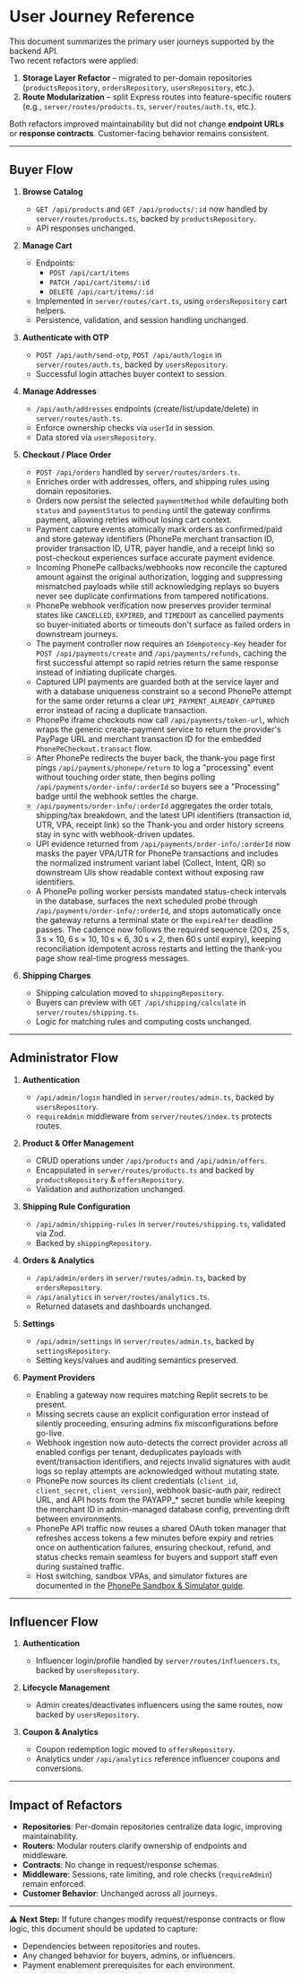 # User Journey Reference

This document summarizes the primary user journeys supported by the backend API.  
Two recent refactors were applied:
1. **Storage Layer Refactor** – migrated to per-domain repositories (`productsRepository`, `ordersRepository`, `usersRepository`, etc.).
2. **Route Modularization** – split Express routes into feature-specific routers (e.g., `server/routes/products.ts`, `server/routes/auth.ts`, etc.).

Both refactors improved maintainability but did not change **endpoint URLs** or **response contracts**. Customer-facing behavior remains consistent.

---

## Buyer Flow
1. **Browse Catalog**  
   - `GET /api/products` and `GET /api/products/:id` now handled by `server/routes/products.ts`, backed by `productsRepository`.
   - API responses unchanged.

2. **Manage Cart**  
   - Endpoints:  
     - `POST /api/cart/items`  
     - `PATCH /api/cart/items/:id`  
     - `DELETE /api/cart/items/:id`  
   - Implemented in `server/routes/cart.ts`, using `ordersRepository` cart helpers.  
   - Persistence, validation, and session handling unchanged.

3. **Authenticate with OTP**  
   - `POST /api/auth/send-otp`, `POST /api/auth/login` in `server/routes/auth.ts`, backed by `usersRepository`.  
   - Successful login attaches buyer context to session.

4. **Manage Addresses**  
   - `/api/auth/addresses` endpoints (create/list/update/delete) in `server/routes/auth.ts`.  
   - Enforce ownership checks via `userId` in session.  
   - Data stored via `usersRepository`.

5. **Checkout / Place Order**
   - `POST /api/orders` handled by `server/routes/orders.ts`.
   - Enriches order with addresses, offers, and shipping rules using domain repositories.
   - Orders now persist the selected `paymentMethod` while defaulting both `status` and `paymentStatus` to `pending` until the gateway confirms payment, allowing retries without losing cart context.
   - Payment capture events atomically mark orders as confirmed/paid and store gateway identifiers (PhonePe merchant transaction ID, provider transaction ID, UTR, payer handle, and a receipt link) so post-checkout experiences surface accurate payment evidence.
   - Incoming PhonePe callbacks/webhooks now reconcile the captured amount against the original authorization, logging and suppressing mismatched payloads while still acknowledging replays so buyers never see duplicate confirmations from tampered notifications.
   - PhonePe webhook verification now preserves provider terminal states like `CANCELLED`, `EXPIRED`, and `TIMEDOUT` as cancelled payments so buyer-initiated aborts or timeouts don't surface as failed orders in downstream journeys.
   - The payment controller now requires an `Idempotency-Key` header for `POST /api/payments/create` and `/api/payments/refunds`, caching the first successful attempt so rapid retries return the same response instead of initiating duplicate charges.
   - Captured UPI payments are guarded both at the service layer and with a database uniqueness constraint so a second PhonePe attempt for the same order returns a clear `UPI_PAYMENT_ALREADY_CAPTURED` error instead of racing a duplicate transaction.
   - PhonePe iframe checkouts now call `/api/payments/token-url`, which wraps the generic create-payment service to return the provider's PayPage URL and merchant transaction ID for the embedded `PhonePeCheckout.transact` flow.
   - After PhonePe redirects the buyer back, the thank-you page first pings `/api/payments/phonepe/return` to log a "processing" event without touching order state, then begins polling `/api/payments/order-info/:orderId` so buyers see a "Processing" badge until the webhook settles the charge.
   - `/api/payments/order-info/:orderId` aggregates the order totals, shipping/tax breakdown, and the latest UPI identifiers (transaction id, UTR, VPA, receipt link) so the Thank-you and order history screens stay in sync with webhook-driven updates.
   - UPI evidence returned from `/api/payments/order-info/:orderId` now masks the payer VPA/UTR for PhonePe transactions and includes the normalized instrument variant label (Collect, Intent, QR) so downstream UIs show readable context without exposing raw identifiers.
   - A PhonePe polling worker persists mandated status-check intervals in the database, surfaces the next scheduled probe through `/api/payments/order-info/:orderId`, and stops automatically once the gateway returns a terminal state or the `expireAfter` deadline passes. The cadence now follows the required sequence (20 s, 25 s, 3 s × 10, 6 s × 10, 10 s × 6, 30 s × 2, then 60 s until expiry), keeping reconciliation idempotent across restarts and letting the thank-you page show real-time progress messages.

6. **Shipping Charges**  
   - Shipping calculation moved to `shippingRepository`.  
   - Buyers can preview with `GET /api/shipping/calculate` in `server/routes/shipping.ts`.  
   - Logic for matching rules and computing costs unchanged.

---

## Administrator Flow
1. **Authentication**  
   - `/api/admin/login` handled in `server/routes/admin.ts`, backed by `usersRepository`.  
   - `requireAdmin` middleware from `server/routes/index.ts` protects routes.

2. **Product & Offer Management**  
   - CRUD operations under `/api/products` and `/api/admin/offers`.  
   - Encapsulated in `server/routes/products.ts` and backed by `productsRepository` & `offersRepository`.  
   - Validation and authorization unchanged.

3. **Shipping Rule Configuration**  
   - `/api/admin/shipping-rules` in `server/routes/shipping.ts`, validated via Zod.  
   - Backed by `shippingRepository`.

4. **Orders & Analytics**  
   - `/api/admin/orders` in `server/routes/admin.ts`, backed by `ordersRepository`.  
   - `/api/analytics` in `server/routes/analytics.ts`.  
   - Returned datasets and dashboards unchanged.

5. **Settings**
   - `/api/admin/settings` in `server/routes/admin.ts`, backed by `settingsRepository`.
   - Setting keys/values and auditing semantics preserved.
6. **Payment Providers**
   - Enabling a gateway now requires matching Replit secrets to be present.
   - Missing secrets cause an explicit configuration error instead of silently proceeding, ensuring admins fix misconfigurations before go-live.
   - Webhook ingestion now auto-detects the correct provider across all enabled configs per tenant, deduplicates payloads with event/transaction identifiers, and rejects invalid signatures with audit logs so replay attempts are acknowledged without mutating state.
   - PhonePe now sources its client credentials (`client_id`, `client_secret`, `client_version`), webhook basic-auth pair, redirect URL, and API hosts from the PAYAPP_* secret bundle while keeping the merchant ID in admin-managed database config, preventing drift between environments.
   - PhonePe API traffic now reuses a shared OAuth token manager that refreshes access tokens a few minutes before expiry and retries once on authentication failures, ensuring checkout, refund, and status checks remain seamless for buyers and support staff even during sustained traffic.
   - Host switching, sandbox VPAs, and simulator fixtures are documented in the [PhonePe Sandbox & Simulator guide](../README.md#phonepe-sandbox--simulator).

---

## Influencer Flow
1. **Authentication**  
   - Influencer login/profile handled by `server/routes/influencers.ts`, backed by `usersRepository`.

2. **Lifecycle Management**  
   - Admin creates/deactivates influencers using the same routes, now backed by `usersRepository`.

3. **Coupon & Analytics**  
   - Coupon redemption logic moved to `offersRepository`.  
   - Analytics under `/api/analytics` reference influencer coupons and conversions.

---

## Impact of Refactors
- **Repositories**: Per-domain repositories centralize data logic, improving maintainability.  
- **Routers**: Modular routers clarify ownership of endpoints and middleware.  
- **Contracts**: No change in request/response schemas.  
- **Middleware**: Sessions, rate limiting, and role checks (`requireAdmin`) remain enforced.  
- **Customer Behavior**: Unchanged across all journeys.

---

⚠️ **Next Step:** If future changes modify request/response contracts or flow logic, this document should be updated to capture:
- Dependencies between repositories and routes.
- Any changed behavior for buyers, admins, or influencers.
- Payment enablement prerequisites for each environment.
